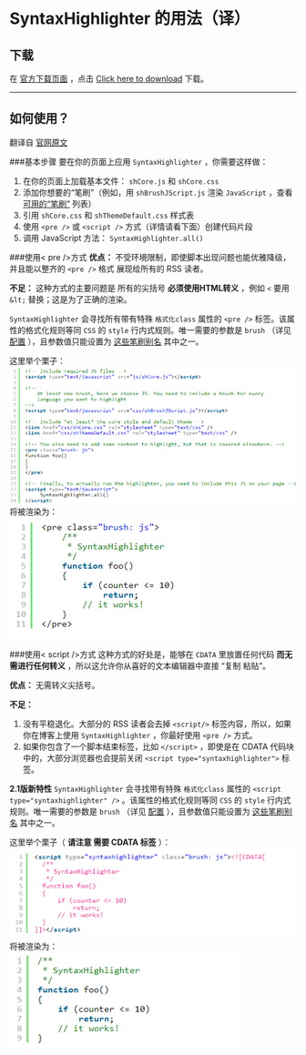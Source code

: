 SyntaxHighlighter 的用法（译）
========================

下载
----
在 [官方下载页面](http://alexgorbatchev.com/SyntaxHighlighter/download/) ，点击 [Click here to download](http://alexgorbatchev.com/SyntaxHighlighter/download/download.php?sh_current) 下载。


- - - - - - - - - -


如何使用？
----------

翻译自 [官网原文](http://alexgorbatchev.com/SyntaxHighlighter/manual/installation.html)  

###基本步骤
要在你的页面上应用 `SyntaxHighlighter` ，你需要这样做：

1. 在你的页面上加载基本文件： `shCore.js` 和 `shCore.css`
2. 添加你想要的“笔刷”（例如，用 `shBrushJScript.js` 渲染 `JavaScript` ，查看 [可用的“笔刷”](http://alexgorbatchev.com/SyntaxHighlighter/manual/brushes/) 列表）
3. 引用 `shCore.css` 和 `shThemeDefault.css` 样式表
4. 使用 `<pre />` 或 `<script />` 方式（详情请看下面）创建代码片段
5. 调用 JavaScript 方法： `SyntaxHighlighter.all()`

###使用< pre />方式
**优点：** 不受环境限制，即使脚本出现问题也能优雅降级，并且能以整齐的 `<pre />` 格式 展现给所有的 RSS 读者。

**不足：** 这种方式的主要问题是 所有的尖括号 **必须使用HTML转义** ，例如 `<` 要用 `&lt;` 替换；这是为了正确的渲染。

`SyntaxHighlighter` 会寻找所有带有特殊 `格式化class` 属性的 `<pre />` 标签。该属性的格式化规则等同 `CSS` 的 `style` 行内式规则。唯一需要的参数是 `brush` （详见 [配置](http://alexgorbatchev.com/SyntaxHighlighter/manual/configuration/) ），且参数值只能设置为 [这些笔刷别名](http://alexgorbatchev.com/SyntaxHighlighter/manual/brushes/) 其中之一。

这里举个栗子：  
![pre-example-before.png](img/pre-example-before.png)  
将被渲染为：  
![pre-example-after.png](img/pre-example-after.png)



###使用< script />方式
这种方式的好处是，能够在 `CDATA` 里放置任何代码 **而无需进行任何转义** ，所以这允许你从喜好的文本编辑器中直接 “复制 粘贴”。

**优点：** 无需转义尖括号。

**不足：**

1. 没有平稳退化。大部分的 RSS 读者会去掉 `<script/>` 标签内容，所以，如果你在博客上使用 `SyntaxHighlighter` ，你最好使用 `<pre />` 方式。
2. 如果你包含了一个脚本结束标签，比如 `</script>` ，即使是在 CDATA 代码块中的，大部分浏览器也会提前关闭 `<script type="syntaxhighlighter">` 标签。


**2.1版新特性** `SyntaxHighlighter` 会寻找带有特殊 `格式化class` 属性的 `<script type="syntaxhighlighter" />` 。该属性的格式化规则等同 `CSS` 的 `style` 行内式规则。唯一需要的参数是 `brush` （详见 [配置](http://alexgorbatchev.com/SyntaxHighlighter/manual/configuration/) ），且参数值只能设置为 [这些笔刷别名](http://alexgorbatchev.com/SyntaxHighlighter/manual/brushes/) 其中之一。

这里举个栗子（ **请注意 需要 CDATA 标签** ）：  
![script-example-before.png](img/script-example-before.png)  
将被渲染为：  
![script-example-before.png](img/script-example-after.png)  